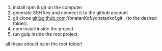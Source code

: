 1. install npm & git on the computer
2. generate SSH key and connect it to the github account
3. git clone git@github.com:YonatanKof/yonatankof.git . (to the desired folder).
4. npm install inside the project
5. run gulp inside the root project.

all these should be in the root folder!